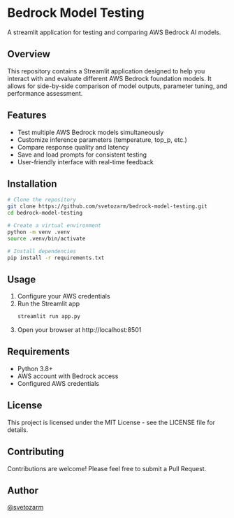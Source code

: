 # Bedrock Model Testing

A streamlit application for testing and comparing AWS Bedrock AI models.

## Overview

This repository contains a Streamlit application designed to help you interact with and evaluate different AWS Bedrock foundation models. It allows for side-by-side comparison of model outputs, parameter tuning, and performance assessment.

## Features

- Test multiple AWS Bedrock models simultaneously
- Customize inference parameters (temperature, top_p, etc.)
- Compare response quality and latency
- Save and load prompts for consistent testing
- User-friendly interface with real-time feedback

## Installation

```bash
# Clone the repository
git clone https://github.com/svetozarm/bedrock-model-testing.git
cd bedrock-model-testing

# Create a virtual environment
python -m venv .venv
source .venv/bin/activate

# Install dependencies
pip install -r requirements.txt
```

## Usage

1. Configure your AWS credentials
2. Run the Streamlit app
   ```bash
   streamlit run app.py
   ```
3. Open your browser at http://localhost:8501

## Requirements

- Python 3.8+
- AWS account with Bedrock access
- Configured AWS credentials

## License

This project is licensed under the MIT License - see the LICENSE file for details.

## Contributing

Contributions are welcome! Please feel free to submit a Pull Request.

## Author

[@svetozarm](https://github.com/svetozarm)
